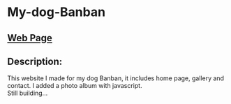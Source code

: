 # My-dog-Banban
## [Web Page](https://arielxiaomiaoz.github.io/My-dog-Banban/)
## Description:
This website I made for my dog Banban, it includes home page, gallery and contact. I added a photo album with javascript.<br>
Still building...
